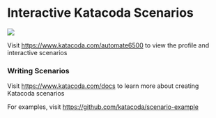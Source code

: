 # Interactive Katacoda Scenarios

[![](http://shields.katacoda.com/katacoda/automate6500/count.svg)](https://www.katacoda.com/automate6500 "Get your profile on Katacoda.com")

Visit https://www.katacoda.com/automate6500 to view the profile and interactive scenarios

### Writing Scenarios
Visit https://www.katacoda.com/docs to learn more about creating Katacoda scenarios

For examples, visit https://github.com/katacoda/scenario-example
